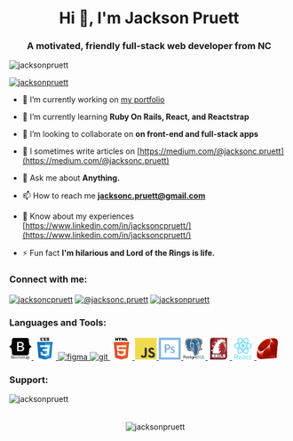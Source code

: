 <h1 align="center">Hi 👋, I'm Jackson Pruett</h1>
<h3 align="center">A motivated, friendly full-stack web developer from NC</h3>

<p align="left"> <img src="https://komarev.com/ghpvc/?username=jacksonpruett&label=Profile%20views&color=0e75b6&style=flat" alt="jacksonpruett" /> </p>

<p align="left"> <a href="https://github.com/ryo-ma/github-profile-trophy"><img src="https://github-profile-trophy.vercel.app/?username=jacksonpruett" alt="jacksonpruett" /></a> </p>

- 🔭 I’m currently working on [my portfolio](https://github.com/JacksonPruett/Portfolio)

- 🌱 I’m currently learning **Ruby On Rails, React, and Reactstrap**

- 👯 I’m looking to collaborate on **on front-end and full-stack apps**

- 📝 I sometimes write articles on [https://medium.com/@jacksonc.pruett](https://medium.com/@jacksonc.pruett)

- 💬 Ask me about **Anything.**

- 📫 How to reach me **jacksonc.pruett@gmail.com**

- 📄 Know about my experiences [https://www.linkedin.com/in/jacksoncpruett/](https://www.linkedin.com/in/jacksoncpruett/)

- ⚡ Fun fact **I'm hilarious and Lord of the Rings is life.**

<h3 align="left">Connect with me:</h3>
<p align="left">
<a href="https://linkedin.com/in/jacksoncpruett" target="blank"><img align="center" src="https://raw.githubusercontent.com/rahuldkjain/github-profile-readme-generator/master/src/images/icons/Social/linked-in-alt.svg" alt="jacksoncpruett" height="30" width="40" /></a>
<a href="https://medium.com/@jacksonc.pruett" target="blank"><img align="center" src="https://raw.githubusercontent.com/rahuldkjain/github-profile-readme-generator/master/src/images/icons/Social/medium.svg" alt="@jacksonc.pruett" height="30" width="40" /></a>
<a href="https://www.leetcode.com/jacksonpruett" target="blank"><img align="center" src="https://raw.githubusercontent.com/rahuldkjain/github-profile-readme-generator/master/src/images/icons/Social/leet-code.svg" alt="jacksonpruett" height="30" width="40" /></a>
</p>

<h3 align="left">Languages and Tools:</h3>
<p align="left"> <a href="https://getbootstrap.com" target="_blank" rel="noreferrer"> <img src="https://raw.githubusercontent.com/devicons/devicon/master/icons/bootstrap/bootstrap-plain-wordmark.svg" alt="bootstrap" width="40" height="40"/> </a> <a href="https://www.w3schools.com/css/" target="_blank" rel="noreferrer"> <img src="https://raw.githubusercontent.com/devicons/devicon/master/icons/css3/css3-original-wordmark.svg" alt="css3" width="40" height="40"/> </a> <a href="https://www.figma.com/" target="_blank" rel="noreferrer"> <img src="https://www.vectorlogo.zone/logos/figma/figma-icon.svg" alt="figma" width="40" height="40"/> </a> <a href="https://git-scm.com/" target="_blank" rel="noreferrer"> <img src="https://www.vectorlogo.zone/logos/git-scm/git-scm-icon.svg" alt="git" width="40" height="40"/> </a> <a href="https://www.w3.org/html/" target="_blank" rel="noreferrer"> <img src="https://raw.githubusercontent.com/devicons/devicon/master/icons/html5/html5-original-wordmark.svg" alt="html5" width="40" height="40"/> </a> <a href="https://developer.mozilla.org/en-US/docs/Web/JavaScript" target="_blank" rel="noreferrer"> <img src="https://raw.githubusercontent.com/devicons/devicon/master/icons/javascript/javascript-original.svg" alt="javascript" width="40" height="40"/> </a> <a href="https://www.photoshop.com/en" target="_blank" rel="noreferrer"> <img src="https://raw.githubusercontent.com/devicons/devicon/master/icons/photoshop/photoshop-line.svg" alt="photoshop" width="40" height="40"/> </a> <a href="https://www.postgresql.org" target="_blank" rel="noreferrer"> <img src="https://raw.githubusercontent.com/devicons/devicon/master/icons/postgresql/postgresql-original-wordmark.svg" alt="postgresql" width="40" height="40"/> </a> <a href="https://rubyonrails.org" target="_blank" rel="noreferrer"> <img src="https://raw.githubusercontent.com/devicons/devicon/master/icons/rails/rails-original-wordmark.svg" alt="rails" width="40" height="40"/> </a> <a href="https://reactjs.org/" target="_blank" rel="noreferrer"> <img src="https://raw.githubusercontent.com/devicons/devicon/master/icons/react/react-original-wordmark.svg" alt="react" width="40" height="40"/> </a> <a href="https://www.ruby-lang.org/en/" target="_blank" rel="noreferrer"> <img src="https://raw.githubusercontent.com/devicons/devicon/master/icons/ruby/ruby-original.svg" alt="ruby" width="40" height="40"/> </a> </p>

<h3 align="left">Support:</h3>
<p><a href="https://www.buymeacoffee.com/jacksonpruett"> <img align="left" src="https://cdn.buymeacoffee.com/buttons/v2/default-yellow.png" height="50" width="210" alt="jacksonpruett" /></a></p><br><br>

<p><img align="center" src="https://github-readme-stats.vercel.app/api/top-langs?username=jacksonpruett&show_icons=true&locale=en&layout=compact" alt="jacksonpruett" /></p>
